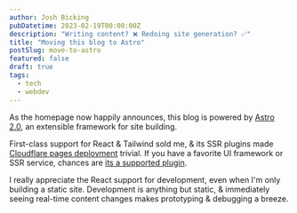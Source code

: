 ```yaml
---
author: Josh Bicking
pubDatetime: 2023-02-19T00:00:00Z
description: "Writing content? ❌ Redoing site generation? ✅"
title: "Moving this blog to Astro"
postSlug: move-to-astro
featured: false
draft: true
tags:
  - tech
  - webdev
---
```


As the homepage now happily announces, this blog is powered by [Astro 2.0]("https://astro.build/), an extensible framework for site building.

First-class support for React & Tailwind sold me, & its SSR plugins made [Cloudflare pages deployment](https://developers.cloudflare.com/pages/framework-guides/astro/) trivial. If you have a favorite UI framework or SSR service, chances are [its a supported plugin](https://docs.astro.build/en/guides/integrations-guide/).

I really appreciate the React support for development, even when I'm only building a static site. Development is anything but static, & immediately seeing real-time content changes makes prototyping & debugging a breeze.